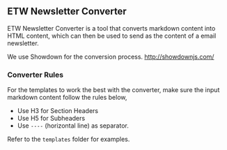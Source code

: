 ## ETW Newsletter Converter 

ETW Newsletter Converter is a tool that converts markdown content into HTML content, which can then be used to send as the content of a email newsletter. 

We use Showdown for the conversion process. 
http://showdownjs.com/


### Converter Rules

For the templates to work the best with the converter, make sure the input markdown content follow the rules below,
* Use H3 for Section Headers
* Use H5 for Subheaders 
* Use `----` (horizontal line) as separator. 

Refer to the `templates` folder for examples.

